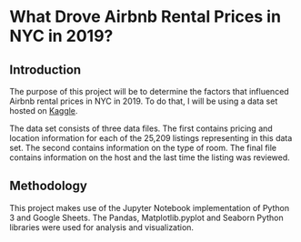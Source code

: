 # What Drove Airbnb Rental Prices in NYC in 2019?

## Introduction

The purpose of this project will be to determine the factors that influenced Airbnb rental prices in NYC in 2019. To do that, I will be using a data set hosted on [Kaggle](https://www.kaggle.com/datasets/ebrahimelgazar/new-york-city-airbnb-market). 

The data set consists of three data files. The first contains pricing and location information for each of the 25,209 listings representing in this data set. The second contains information on the type of room. The final file contains information on the host and the last time the listing was reviewed.

## Methodology

This project makes use of the Jupyter Notebook implementation of Python 3 and Google Sheets. The Pandas, Matplotlib.pyplot and Seaborn Python libraries were used for analysis and visualization.